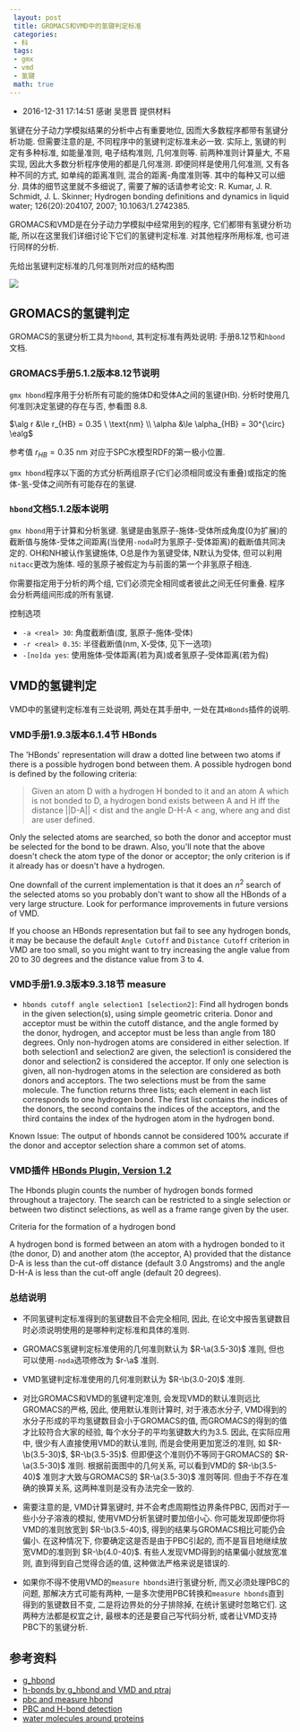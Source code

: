 ```yaml
---
 layout: post
 title: GROMACS和VMD中的氢键判定标准
 categories:
 - 科
 tags:
 - gmx
 - vmd
 - 氢键
 math: true
---
```


- 2016-12-31 17:14:51 感谢 吴思晋 提供材料

氢键在分子动力学模拟结果的分析中占有重要地位, 因而大多数程序都带有氢键分析功能. 但需要注意的是, 不同程序中的氢键判定标准未必一致. 实际上, 氢键的判定有多种标准, 如能量准则, 电子结构准则, 几何准则等. 前两种准则计算量大, 不易实现, 因此大多数分析程序使用的都是几何准测. 即便同样是使用几何准测, 又有各种不同的方式, 如单纯的距离准则, 混合的距离-角度准则等. 其中的每种又可以细分. 具体的细节这里就不多细说了, 需要了解的话请参考论文: R. Kumar, J. R. Schmidt, J. L. Skinner; Hydrogen bonding definitions and dynamics in liquid water; 126(20):204107, 2007; 10.1063/1.2742385.

GROMACS和VMD是在分子动力学模拟中经常用到的程序, 它们都带有氢键分析功能, 所以在这里我们详细讨论下它们的氢键判定标准. 对其他程序所用标准, 也可进行同样的分析.

先给出氢键判定标准的几何准则所对应的结构图

![](https://jerkwin.github.io/pic/HB_gmxvmd.png)

## GROMACS的氢键判定

GROMACS的氢键分析工具为`hbond`, 其判定标准有两处说明: 手册8.12节和`hbond`文档.

### GROMACS手册5.1.2版本8.12节说明

`gmx hbond`程序用于分析所有可能的施体D和受体A之间的氢键(HB). 分析时使用几何准则决定氢键的存在与否, 参看图 8.8.

$\alg
r &\le r_{HB} = 0.35 \ \text{nm} \\
\alpha &\le \alpha_{HB} = 30^{\circ}
\ealg$

参考值 $r_{HB}=0.35\ \text{nm}$ 对应于SPC水模型RDF的第一极小位置.

`gmx hbond`程序以下面的方式分析两组原子(它们必须相同或没有重叠)或指定的施体-氢-受体之间所有可能存在的氢键.

### `hbond`文档5.1.2版本说明

`gmx hbond`用于计算和分析氢键. 氢键是由氢原子-施体-受体所成角度(0为扩展)的截断值与施体-受体之间距离(当使用`-noda`时为氢原子-受体距离)的截断值共同决定的. OH和NH被认作氢键施体, O总是作为氢键受体, N默认为受体, 但可以利用`nitacc`更改为施体. 哑的氢原子被假定为与前面的第一个非氢原子相连.

你需要指定用于分析的两个组, 它们必须完全相同或者彼此之间无任何重叠. 程序会分析两组间形成的所有氢键.

控制选项

- `-a <real> 30`: 角度截断值(度, 氢原子‐施体‐受体)
- `-r <real> 0.35`: 半径截断值(nm, X‐受体, 见下一选项)
- `-[no]da yes`: 使用施体‐受体距离(若为真)或者氢原子‐受体距离(若为假)

## VMD的氢键判定

VMD中的氢键判定标准有三处说明, 两处在其手册中, 一处在其`HBonds`插件的说明.

### VMD手册1.9.3版本6.1.4节 HBonds

The 'HBonds' representation will draw a dotted line between two atoms if there is a possible hydrogen bond between them. A possible hydrogen bond is defined by the following criteria:

>Given an atom D with a hydrogen H bonded to it and an atom
>A which is not bonded to D, a hydrogen bond exists between
>A and H iff the distance ||D-A|| < dist and the angle D-H-A < ang,
>where ang and dist are user defined.

Only the selected atoms are searched, so both the donor and acceptor must be selected for the bond to be drawn. Also, you'll note that the above doesn't check the atom type of the donor or acceptor; the only criterion is if it already has or doesn't have a hydrogen.

One downfall of the current implementation is that it does an $n^2$ search of the selected atoms so you probably don't want to show all the HBonds of a very large structure. Look for performance improvements in future versions of VMD.

If you choose an HBonds representation but fail to see any hydrogen bonds, it may be because the default `Angle Cutoff` and `Distance Cutoff` criterion in VMD are too small, so you might want to try increasing the angle value from 20 to 30 degrees and the distance value from 3 to 4.

### VMD手册1.9.3版本9.3.18节 measure

- `hbonds cutoff angle selection1 [selection2]`: Find all hydrogen bonds in the given selection(s), using simple geometric criteria. Donor and acceptor must be within the cutoff distance, and the angle formed by the donor, hydrogen, and acceptor must be less than angle from 180 degrees. Only non-hydrogen atoms are considered in either selection. If both selection1 and selection2 are given, the selection1 is considered the donor and selection2 is considered the acceptor. If only one selection is given, all non-hydrogen atoms in the selection are considered as both donors and acceptors. The two selections must be from the same molecule. The function returns three lists; each element in each list corresponds to one hydrogen bond. The first list contains the indices of the donors, the second contains the indices of the acceptors, and the third contains the index of the hydrogen atom in the hydrogen bond.

Known Issue: The output of hbonds cannot be considered 100% accurate if the donor and acceptor selection share a common set of atoms.

### VMD插件 [HBonds Plugin, Version 1.2](http://www.ks.uiuc.edu/Research/vmd/plugins/hbonds/)

The Hbonds plugin counts the number of hydrogen bonds formed throughout a trajectory. The search can be restricted to a single selection or between two distinct selections, as well as a frame range given by the user.

Criteria for the formation of a hydrogen bond

A hydrogen bond is formed between an atom with a hydrogen bonded to it (the donor, D) and another atom (the acceptor, A) provided that the distance D-A is less than the cut-off distance (default 3.0 Angstroms) and the angle D-H-A is less than the cut-off angle (default 20 degrees).

### 总结说明

- 不同氢键判定标准得到的氢键数目不会完全相同, 因此, 在论文中报告氢键数目时必须说明使用的是哪种判定标准和具体的准则.

- GROMACS氢键判定标准使用的几何准则默认为 $R-\a(3.5-30)$ 准则, 但也可以使用`-noda`选项修改为 $r-\a$ 准则.

- VMD氢键判定标准使用的几何准则默认为 $R-\b(3.0-20)$ 准则.

- 对比GROMACS和VMD的氢键判定准则, 会发现VMD的默认准则远比GROMACS的严格, 因此, 使用默认准则计算时, 对于液态水分子, VMD得到的水分子形成的平均氢键数目会小于GROMACS的值, 而GROMACS的得到的值才比较符合大家的经验, 每个水分子的平均氢键数大约为3.5. 因此, 在实际应用中, 很少有人直接使用VMD的默认准则, 而是会使用更加宽泛的准则, 如 $R-\b(3.5-30)$, $R-\b(3.5-35)$. 但即便这个准则仍不等同于GROMACS的 $R-\a(3.5-30)$ 准则. 根据前面图中的几何关系, 可以看到VMD的 $R-\b(3.5-40)$ 准则才大致与GROMACS的 $R-\a(3.5-30)$ 准则等同. 但由于不存在准确的换算关系, 这两种准则是没有办法完全一致的.

- 需要注意的是, VMD计算氢键时, 并不会考虑周期性边界条件PBC, 因而对于一些小分子溶液的模拟, 使用VMD分析氢键时要加倍小心. 你可能发现即便你将VMD的准则放宽到 $R-\b(3.5-40)$, 得到的结果与GROMACS相比可能仍会偏小. 在这种情况下, 你要确定这是否是由于PBC引起的, 而不是盲目地继续放宽VMD的准则到 $R-\b(4.0-40)$. 有些人发现VMD得到的结果偏小就放宽准则, 直到得到自己觉得合适的值, 这种做法严格来说是错误的.

- 如果你不得不使用VMD的`measure hbonds`进行氢键分析, 而又必须处理PBC的问题, 那解决方式可能有两种, 一是多次使用PBC转换和`measure hbonds`直到得到的氢键数目不变, 二是将边界处的分子排除掉, 在统计氢键时忽略它们. 这两种方法都是权宜之计, 最根本的还是要自己写代码分析, 或者让VMD支持PBC下的氢键分析.

## 参考资料

- [g_hbond](https://www.mail-archive.com/gmx-users@gromacs.org/msg03105.html)
- [h-bonds by g_hbond and VMD and ptraj](https://mailman-1.sys.kth.se/pipermail/gromacs.org_gmx-users/2015-October/101172.html)
- [pbc and measure hbond](http://www.ks.uiuc.edu/Research/vmd/mailing_list/vmd-l/15715.html)
- [PBC and H-bond detection](http://www.ks.uiuc.edu/Research/vmd/mailing_list/vmd-l/5903.html)
- [water molecules around proteins](http://www.ks.uiuc.edu/Research/vmd/mailing_list/vmd-l/15524.html)
